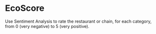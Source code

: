 # EcoScore
Use Sentiment Analysis to rate the restaurant or chain, for each category, from 0 (very negative) to 5 (very positive).
